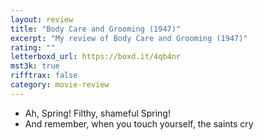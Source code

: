 ```yaml
---
layout: review
title: "Body Care and Grooming (1947)"
excerpt: "My review of Body Care and Grooming (1947)"
rating: ""
letterboxd_url: https://boxd.it/4qb4nr
mst3k: true
rifftrax: false
category: movie-review
---
```


- Ah, Spring! Filthy, shameful Spring!
- And remember, when you touch yourself, the saints cry
